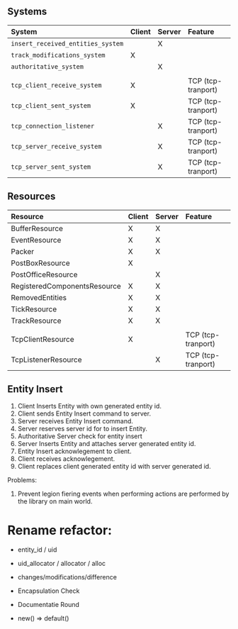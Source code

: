 ## Systems

| System | Client | Server| Feature |
| :----- | :----- | :----- |  :----- |
| `insert_received_entities_system` |   | X |   | 
| `track_modifications_system`      | X |   |   |
|`authoritative_system`             |   | X |   |      
|       | 	|   |   |
| `tcp_client_receive_system`       | X	|   | TCP (tcp-tranport)  |
| `tcp_client_sent_system`          | X	|   | TCP (tcp-tranport)  |
| `tcp_connection_listener`         | 	| X | TCP (tcp-tranport)  |
| `tcp_server_receive_system`       | 	| X | TCP (tcp-tranport)  |
| `tcp_server_sent_system`          |   | X | TCP (tcp-tranport)  |  

## Resources

| Resource | Client | Server| Feature |
| :----- | :----- | :----- |  :----- |
| BufferResource                | X | X | |            	
| EventResource                 | X | X | |        	
| Packer                        | X | X | |    	
| PostBoxResource               | X| | |            	
| PostOfficeResource            | | X | |                	
| RegisteredComponentsResource  | X | X | |                        	
| RemovedEntities               | X | X |  |            	
| TickResource                  | X | X | |        	
| TrackResource                 | X | X | |        
|                               | | | |
| TcpClientResource             | X | | TCP (tcp-tranport) |            	
| TcpListenerResource           | | X | TCP (tcp-tranport) |

## Entity Insert

1. Client Inserts Entity with own generated entity id.
2. Client sends Entity Insert command to server.
3. Server receives Entity Insert command.
4. Server reserves server id for to insert Entity.
4. Authoritative Server check for entity insert
5. Server Inserts Entity and attaches server generated entity id.
6. Entity Insert acknowlegement to client.
7. Client receives acknowlegement.
8. Client replaces client generated entity id with server generated id.

Problems:
1. Prevent legion fiering events when performing actions are performed by the library on main world.


# Rename refactor:
- entity_id / uid
- uid_allocator / allocator / alloc
- changes/modifications/difference

- Encapsulation Check
- Documentatie Round
- new() => default()


